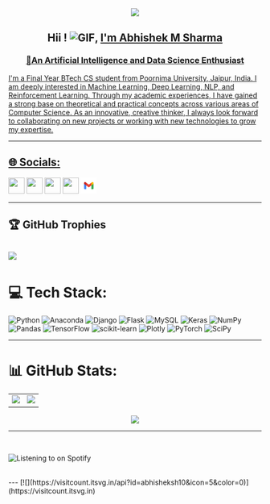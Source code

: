 <div align="center">
<p><img align="center" src="https://quotes-github-readme.vercel.app/api?type=horizontal&theme=tokyonight" /></p>
  </div>  

<h2 align="center">Hii ! <img height=30 width=30 alt="GIF" src="https://raw.githubusercontent.com/MartinHeinz/MartinHeinz/master/wave.gif" />, <a href="https://www.linkedin.com/in/abhisheksh10/" target="_blank"> I'm Abhishek M Sharma</h2>

<h3 align="center"> 👀An Artificial Intelligence and Data Science Enthusiast </h3>

I'm a Final Year BTech CS student from Poornima University, Jaipur, India. I am deeply interested in Machine Learning, Deep Learning, NLP, and Reinforcement Learning. Through my academic experiences, I have gained a strong base on theoretical and practical concepts across various areas of Computer Science. As an innovative, creative thinker, I always look forward to collaborating on new projects or working with new technologies to grow my expertise.

---
## 🌐 Socials:
<p align="left"> <a href="https://www.github.com/abhisheksh10" target="_blank" rel="noreferrer"><img src="https://raw.githubusercontent.com/danielcranney/readme-generator/main/public/icons/socials/github-dark.svg" width="32" height="32" /></a> <a href="http://www.instagram.com/abhishek.msh" target="_blank" rel="noreferrer"><img src="https://raw.githubusercontent.com/danielcranney/readme-generator/main/public/icons/socials/instagram.svg" width="32" height="32" /></a> <a href="https://www.linkedin.com/in/abhisheksh10" target="_blank" rel="noreferrer"><img src="https://raw.githubusercontent.com/danielcranney/readme-generator/main/public/icons/socials/linkedin.svg" width="32" height="32" /></a> <a href="https://www.twitter.com/abhisheksh_10" target="_blank" rel="noreferrer"><img src="https://raw.githubusercontent.com/danielcranney/readme-generator/main/public/icons/socials/twitter.svg" width="32" height="32" /></a> <a href="mailto:abhishekmsharmawork@gmail.com" target="_blank" rel="noreferrer"><img src="https://raw.githubusercontent.com/timche/gmail-desktop/aff32742fbcdc7c7b238f440a6d00880bf9d407c/media/icon.svg" width="32" height="32" /></a></p>
  
  

--- 
## 🏆 GitHub Trophies
![](https://github-profile-trophy.vercel.app/?username=abhisheksh10&theme=radical&no-frame=false&no-bg=false&margin-w=4)
---  
# 💻 Tech Stack:
![Python](https://img.shields.io/badge/python-3670A0?style=flat&logo=python&logoColor=ffdd54) ![Anaconda](https://img.shields.io/badge/Anaconda-%2344A833.svg?style=flat&logo=anaconda&logoColor=white) ![Django](https://img.shields.io/badge/django-%23092E20.svg?style=flat&logo=django&logoColor=white) ![Flask](https://img.shields.io/badge/flask-%23000.svg?style=flat&logo=flask&logoColor=white) ![MySQL](https://img.shields.io/badge/mysql-%2300f.svg?style=flat&logo=mysql&logoColor=white) ![Keras](https://img.shields.io/badge/Keras-%23D00000.svg?style=flat&logo=Keras&logoColor=white) ![NumPy](https://img.shields.io/badge/numpy-%23013243.svg?style=flat&logo=numpy&logoColor=white) ![Pandas](https://img.shields.io/badge/pandas-%23150458.svg?style=flat&logo=pandas&logoColor=white) ![TensorFlow](https://img.shields.io/badge/TensorFlow-%23FF6F00.svg?style=flat&logo=TensorFlow&logoColor=white) ![scikit-learn](https://img.shields.io/badge/scikit--learn-%23F7931E.svg?style=flat&logo=scikit-learn&logoColor=white) ![Plotly](https://img.shields.io/badge/Plotly-%233F4F75.svg?style=flat&logo=plotly&logoColor=white) ![PyTorch](https://img.shields.io/badge/PyTorch-%23EE4C2C.svg?style=flat&logo=PyTorch&logoColor=white) ![SciPy](https://img.shields.io/badge/SciPy-%230C55A5.svg?style=flat&logo=scipy&logoColor=%white)

---
# 📊 GitHub Stats:
<table>
  <tr>
   
<td><img src="https://github-readme-stats.vercel.app/api/top-langs/?username=abhisheksh10&theme=tokyonight&hide_border=false&include_all_commits=true&count_private=true&layout=compact" />
    <td><img src="https://github-readme-stats.vercel.app/api?username=abhisheksh10&theme=tokyonight&hide_border=false&include_all_commits=true&count_private=true" /></td>
  </tr>
</table>
  
  
<div align="center">
<p><img align="center" src="https://github-readme-streak-stats.herokuapp.com/?user=abhisheksh10&theme=tokyonight&hide_border=false" /></p>
  </div>

---
<br/>  

![Listening to on Spotify](https://spotify-github-profile.vercel.app/api/view?uid=31csrd2m3dlmei37pzcfbokhaj4m&cover_image=true&theme=default&bar_color_cover=true)  

<br/>  
---
[![](https://visitcount.itsvg.in/api?id=abhisheksh10&icon=5&color=0)](https://visitcount.itsvg.in)

<!---
abhisheksh10/abhisheksh10 is a ✨ special ✨ repository because its `README.md` (this file) appears on your GitHub profile.
You can click the Preview link to take a look at your changes.
--->
